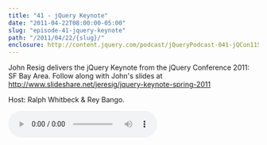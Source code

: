 ```yaml
---
title: "41 - jQuery Keynote"
date: "2011-04-22T08:00:00-05:00"
slug: "episode-41-jquery-keynote"
path: "/2011/04/22/{slug}/"
enclosure: http://content.jquery.com/podcast/jQueryPodcast-041-jQCon11SFjQueryKeynote.mp3
---
```

John Resig delivers the jQuery Keynote from the jQuery Conference 2011: SF Bay Area. Follow along with John&#039;s slides at http://www.slideshare.net/jeresig/jquery-keynote-spring-2011

Host: Ralph Whitbeck &amp; Rey Bango.

<audio src="http://content.jquery.com/podcast/jQueryPodcast-041-jQCon11SFjQueryKeynote.mp3" controls=""></audio>
